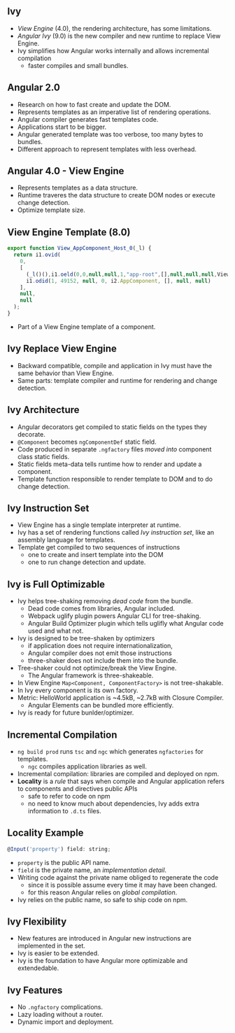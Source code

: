 ## Ivy

- *View Engine* (4.0), the rendering architecture, has some limitations.
- *Angular Ivy* (9.0) is the new compiler and new runtime to replace View Engine.
- Ivy simplifies how Angular works internally and allows incremental compilation
  - faster compiles and small bundles.


## Angular 2.0

- Research on how to fast create and update the DOM.
- Represents templates as an imperative list of rendering operations.
- Angular compiler generates fast templates code.
- Applications start to be bigger.
- Angular generated template was too verbose, too many bytes to bundles.
- Different approach to represent templates with less overhead.


## Angular 4.0 - View Engine

- Represents templates as a data structure.
- Runtime traveres the data structure to create DOM nodes or execute change detection.
- Optimize template size.


## View Engine Template (8.0)

```javascript
export function View_AppComponent_Host_0(_l) {
  return i1.ovid(
    0,
    [
      (_l()(),i1.oeld(0,0,null,null,1,"app-root",[],null,null,null,View_AppComponent_0,RenderType_AppComponent)),
      i1.odid(1, 49152, null, 0, i2.AppComponent, [], null, null)
    ],
    null,
    null
  );
}
```

- Part of a View Engine template of a component.


## Ivy Replace View Engine

- Backward compatible, compile and application in Ivy must have the same behavior than View Engine.
- Same parts: template compiler and runtime for rendering and change detection.


## Ivy Architecture

- Angular decorators get compiled to static fields on the types they decorate.
- `@Component` becomes `ngComponentDef` static field.
- Code produced in separate `.ngfactory` files *moved into* component class static fields.
- Static fields meta-data tells runtime how to render and update a component.
- Template function responsible to render template to DOM and to do change detection.


## Ivy Instruction Set

- View Engine has a single template interpreter at runtime.
- Ivy has a set of rendering functions called *Ivy instruction set*, like an assembly language for templates.
- Template get compiled to two sequences of instructions
  - one to create and insert template into the DOM
  - one to run change detection and update.


<!-- 3 main goals for Ivy -->

## Ivy is Full Optimizable

- Ivy helps tree-shaking removing *dead code* from the bundle.
  - Dead code comes from libraries, Angular included.
  - Webpack uglify plugin powers Angular CLI for tree-shaking.
  - Angular Build Optimizer plugin which tells uglifly what Angular code used and what not.
- Ivy is designed to be tree-shaken by optimizers
  - if application does not require internationalization,
  - Angular compiler does not emit those instructions
  - three-shaker does not include them into the bundle.
- Tree-shaker could not optimize/break the View Engine.
  - The Angular framework is three-shakeable.
- In View Engine `Map<Component, ComponentFactory>` is not tree-shakable.
- In Ivy every component is its own factory.
- Metric: HelloWorld application is ~4.5kB, ~2.7kB with Closure Compiler.
  - Angular Elements can be bundled more efficiently.
- Ivy is ready for future bunlder/optimizer.


## Incremental Compilation

- `ng build prod` runs `tsc` and `ngc` which generates `ngfactories` for templates.
  - `ngc` compiles application libraries as well.
- Incremental compilation: libraries are compiled and deployed on npm.
- **Locality** is a *rule* that says when compile and Angular application refers to components and directives public APIs
  - safe to refer to code on npm
  - no need to know much about dependencies, Ivy adds extra information to `.d.ts` files.


## Locality Example

```javascript
@Input('property') field: string;
```

- `property` is the public API name.
- `field` is the private name, an *implementation detail*.
- Writing code against the private name obliged to regenerate the code
  - since it is possible assume every time it may have been changed.
  - for this reason Angular relies on *global compilation*.
- Ivy relies on the public name, so safe to ship code on npm.


## Ivy Flexibility

- New features are introduced in Angular new instructions are implemented in the set.
- Ivy is easier to be extended.
- Ivy is the foundation to have Angular more optimizable and extendedable.


## Ivy Features

- No `.ngfactory` complications.
- Lazy loading without a router.
- Dynamic import  and deployment.